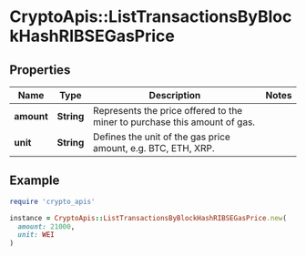 # CryptoApis::ListTransactionsByBlockHashRIBSEGasPrice

## Properties

| Name | Type | Description | Notes |
| ---- | ---- | ----------- | ----- |
| **amount** | **String** | Represents the price offered to the miner to purchase this amount of gas. |  |
| **unit** | **String** | Defines the unit of the gas price amount, e.g. BTC, ETH, XRP. |  |

## Example

```ruby
require 'crypto_apis'

instance = CryptoApis::ListTransactionsByBlockHashRIBSEGasPrice.new(
  amount: 21000,
  unit: WEI
)
```

